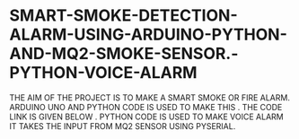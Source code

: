 # SMART-SMOKE-DETECTION-ALARM-USING-ARDUINO-PYTHON-AND-MQ2-SMOKE-SENSOR.-PYTHON-VOICE-ALARM
THE AIM OF THE PROJECT IS TO MAKE A SMART SMOKE OR FIRE ALARM. ARDUINO UNO AND PYTHON CODE IS USED TO MAKE THIS . THE CODE LINK IS GIVEN BELOW . PYTHON CODE IS USED TO MAKE VOICE ALARM IT TAKES THE INPUT FROM MQ2 SENSOR USING PYSERIAL.

